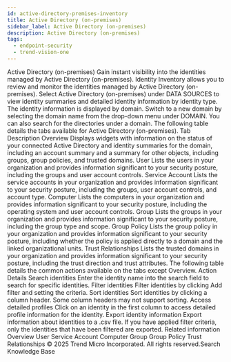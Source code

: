 ```yaml
---
id: active-directory-premises-inventory
title: Active Directory (on-premises)
sidebar_label: Active Directory (on-premises)
description: Active Directory (on-premises)
tags:
  - endpoint-security
  - trend-vision-one
---
```


 Active Directory (on-premises) Gain instant visibility into the identities managed by Active Directory (on-premises). Identity Inventory allows you to review and monitor the identities managed by Active Directory (on-premises). Select Active Directory (on-premises) under DATA SOURCES to view identity summaries and detailed identity information by identity type. The identity information is displayed by domain. Switch to a new domain by selecting the domain name from the drop-down menu under DOMAIN. You can also search for the directories under a domain. The following table details the tabs available for Active Directory (on-premises). Tab Description Overview Displays widgets with information on the status of your connected Active Directory and identity summaries for the domain, including an account summary and a summary for other objects, including groups, group policies, and trusted domains. User Lists the users in your organization and provides information significant to your security posture, including the groups and user account controls. Service Account Lists the service accounts in your organization and provides information significant to your security posture, including the groups, user account controls, and account type. Computer Lists the computers in your organization and provides information significant to your security posture, including the operating system and user account controls. Group Lists the groups in your organization and provides information significant to your security posture, including the group type and scope. Group Policy Lists the group policy in your organization and provides information significant to your security posture, including whether the policy is applied directly to a domain and the linked organizational units. Trust Relationships Lists the trusted domains in your organization and provides information significant to your security posture, including the trust direction and trust attributes. The following table details the common actions available on the tabs except Overview. Action Details Search identities Enter the identity name into the search field to search for specific identities. Filter identities Filter identities by clicking Add filter and setting the criteria. Sort identities Sort identities by clicking a column header. Some column headers may not support sorting. Access detailed profiles Click on an identity in the first column to access detailed profile information for the identity. Export identity information Export information about identities to a .csv file. If you have applied filter criteria, only the identities that have been filtered are exported. Related information Overview User Service Account Computer Group Group Policy Trust Relationships © 2025 Trend Micro Incorporated. All rights reserved.Search Knowledge Base